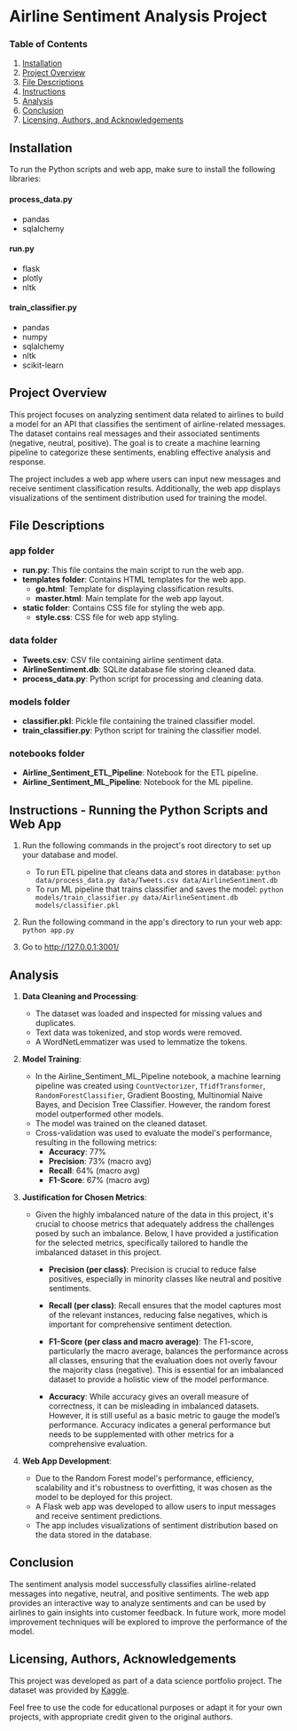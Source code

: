 # Airline Sentiment Analysis Project

### Table of Contents

1. [Installation](#installation)
2. [Project Overview](#overview)
3. [File Descriptions](#files)
4. [Instructions](#instructions)
5. [Analysis](#analysis)
6. [Conclusion](#conclusion)
7. [Licensing, Authors, and Acknowledgements](#licensing)

## Installation <a name="installation"></a>

To run the Python scripts and web app, make sure to install the following libraries:

#### **process_data.py**
- pandas
- sqlalchemy

#### **run.py**
- flask
- plotly
- nltk

#### **train_classifier.py**
- pandas
- numpy
- sqlalchemy
- nltk
- scikit-learn

## Project Overview <a name="overview"></a>

This project focuses on analyzing sentiment data related to airlines to build a model for an API that classifies the sentiment of airline-related messages. The dataset contains real messages and their associated sentiments (negative, neutral, positive). The goal is to create a machine learning pipeline to categorize these sentiments, enabling effective analysis and response.

The project includes a web app where users can input new messages and receive sentiment classification results. Additionally, the web app displays visualizations of the sentiment distribution used for training the model.

## File Descriptions <a name="files"></a>

### app folder

- **run.py**: This file contains the main script to run the web app.
- **templates folder**: Contains HTML templates for the web app.
    - **go.html**: Template for displaying classification results.
    - **master.html**: Main template for the web app layout.
- **static folder**: Contains CSS file for styling the web app.
    - **style.css**: CSS file for web app styling.

### data folder

- **Tweets.csv**: CSV file containing airline sentiment data.
- **AirlineSentiment.db**: SQLite database file storing cleaned data.
- **process_data.py**: Python script for processing and cleaning data.

### models folder

- **classifier.pkl**: Pickle file containing the trained classifier model.
- **train_classifier.py**: Python script for training the classifier model.

### notebooks folder

- **Airline_Sentiment_ETL_Pipeline**: Notebook for the ETL pipeline.
- **Airline_Sentiment_ML_Pipeline**: Notebook for the ML pipeline.

## Instructions - Running the Python Scripts and Web App <a name="instructions"></a>

1. Run the following commands in the project's root directory to set up your database and model.

    - To run ETL pipeline that cleans data and stores in database:
        `python data/process_data.py data/Tweets.csv data/AirlineSentiment.db`
    - To run ML pipeline that trains classifier and saves the model:
        `python models/train_classifier.py data/AirlineSentiment.db models/classifier.pkl`

2. Run the following command in the app's directory to run your web app:
    `python app.py`

3. Go to http://127.0.0.1:3001/

## Analysis <a name="analysis"></a>

1. **Data Cleaning and Processing**:
   - The dataset was loaded and inspected for missing values and duplicates.
   - Text data was tokenized, and stop words were removed.
   - A WordNetLemmatizer was used to lemmatize the tokens.

2. **Model Training**:
   - In the Airline_Sentiment_ML_Pipeline notebook, a machine learning pipeline was created using `CountVectorizer`, `TfidfTransformer`, `RandomForestClassifier`, Gradient Boosting, Multinomial Naive Bayes, and Decision Tree Classifier. However, the random forest model outperformed other models.
   - The model was trained on the cleaned dataset.
   - Cross-validation was used to evaluate the model's performance, resulting in the following metrics:
     - **Accuracy**: 77%
     - **Precision**: 73% (macro avg)
     - **Recall**: 64% (macro avg)
     - **F1-Score**: 67% (macro avg)

3. **Justification for Chosen Metrics**:

    - Given the highly imbalanced nature of the data in this project, it's crucial to choose metrics that adequately address the challenges posed by such an imbalance. Below, I have provided a justification for the selected metrics, specifically tailored to handle the imbalanced dataset in this project.

        - **Precision (per class)**: Precision is crucial to reduce false positives, especially in minority classes like neutral and positive sentiments.

        - **Recall (per class)**: Recall ensures that the model captures most of the relevant instances, reducing false negatives, which is important for comprehensive sentiment detection.

        - **F1-Score (per class and macro average)**: The F1-score, particularly the macro average, balances the performance across all classes, ensuring that the evaluation does not overly favour the majority class (negative). This is essential for an imbalanced dataset to provide a holistic view of the model performance.

        - **Accuracy**: While accuracy gives an overall measure of correctness, it can be misleading in imbalanced datasets. However, it is still useful as a basic metric to gauge the model’s performance. Accuracy indicates a general performance but needs to be supplemented with other metrics for a comprehensive evaluation.

4. **Web App Development**:
   - Due to the Random Forest model's performance, efficiency, scalability and it's robustness to overfitting, it was chosen as the model to be deployed for this project.
   - A Flask web app was developed to allow users to input messages and receive sentiment predictions.
   - The app includes visualizations of sentiment distribution based on the data stored in the database.

## Conclusion <a name="conclusion"></a>

The sentiment analysis model successfully classifies airline-related messages into negative, neutral, and positive sentiments. The web app provides an interactive way to analyze sentiments and can be used by airlines to gain insights into customer feedback. In future work, more model improvement techniques will be explored to improve the performance of the model.

## Licensing, Authors, Acknowledgements <a name="licensing"></a>

This project was developed as part of a data science portfolio project. The dataset was provided by [Kaggle](https://www.kaggle.com/crowdflower/twitter-airline-sentiment). 

Feel free to use the code for educational purposes or adapt it for your own projects, with appropriate credit given to the original authors.
